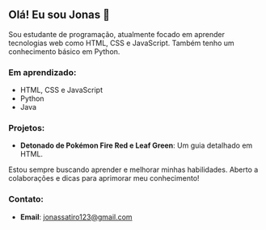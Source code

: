 ## Olá! Eu sou Jonas 👋

Sou estudante de programação, atualmente focado em aprender tecnologias web como HTML, CSS e JavaScript. Também tenho um conhecimento básico em Python.

### Em aprendizado:
- HTML, CSS e JavaScript
- Python
- Java

### Projetos:
- **Detonado de Pokémon Fire Red e Leaf Green**: Um guia detalhado em HTML.

Estou sempre buscando aprender e melhorar minhas habilidades. Aberto a colaborações e dicas para aprimorar meu conhecimento!

### Contato:
- **Email**: jonassatiro123@gmail.com
